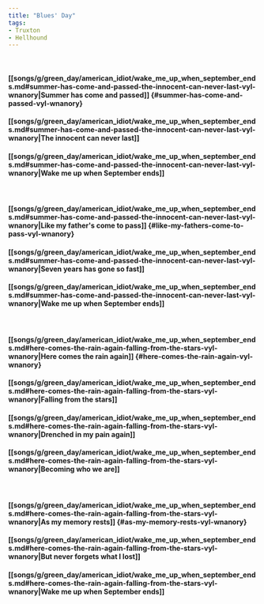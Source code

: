 ```yaml
---
title: "Blues' Day"
tags:
- Truxton
- Hellhound
---
```

&nbsp;
#### [[songs/g/green_day/american_idiot/wake_me_up_when_september_ends.md#summer-has-come-and-passed-the-innocent-can-never-last-vyl-wnanory|Summer has come and passed]] {#summer-has-come-and-passed-vyl-wnanory}
#### [[songs/g/green_day/american_idiot/wake_me_up_when_september_ends.md#summer-has-come-and-passed-the-innocent-can-never-last-vyl-wnanory|The innocent can never last]]
#### [[songs/g/green_day/american_idiot/wake_me_up_when_september_ends.md#summer-has-come-and-passed-the-innocent-can-never-last-vyl-wnanory|Wake me up when September ends]]
&nbsp;
#### [[songs/g/green_day/american_idiot/wake_me_up_when_september_ends.md#summer-has-come-and-passed-the-innocent-can-never-last-vyl-wnanory|Like my father's come to pass]] {#like-my-fathers-come-to-pass-vyl-wnanory}
#### [[songs/g/green_day/american_idiot/wake_me_up_when_september_ends.md#summer-has-come-and-passed-the-innocent-can-never-last-vyl-wnanory|Seven years has gone so fast]]
#### [[songs/g/green_day/american_idiot/wake_me_up_when_september_ends.md#summer-has-come-and-passed-the-innocent-can-never-last-vyl-wnanory|Wake me up when September ends]]
&nbsp;
#### [[songs/g/green_day/american_idiot/wake_me_up_when_september_ends.md#here-comes-the-rain-again-falling-from-the-stars-vyl-wnanory|Here comes the rain again]] {#here-comes-the-rain-again-vyl-wnanory}
#### [[songs/g/green_day/american_idiot/wake_me_up_when_september_ends.md#here-comes-the-rain-again-falling-from-the-stars-vyl-wnanory|Falling from the stars]]
#### [[songs/g/green_day/american_idiot/wake_me_up_when_september_ends.md#here-comes-the-rain-again-falling-from-the-stars-vyl-wnanory|Drenched in my pain again]]
#### [[songs/g/green_day/american_idiot/wake_me_up_when_september_ends.md#here-comes-the-rain-again-falling-from-the-stars-vyl-wnanory|Becoming who we are]]
&nbsp;
#### [[songs/g/green_day/american_idiot/wake_me_up_when_september_ends.md#here-comes-the-rain-again-falling-from-the-stars-vyl-wnanory|As my memory rests]] {#as-my-memory-rests-vyl-wnanory}
#### [[songs/g/green_day/american_idiot/wake_me_up_when_september_ends.md#here-comes-the-rain-again-falling-from-the-stars-vyl-wnanory|But never forgets what I lost]]
#### [[songs/g/green_day/american_idiot/wake_me_up_when_september_ends.md#here-comes-the-rain-again-falling-from-the-stars-vyl-wnanory|Wake me up when September ends]]
